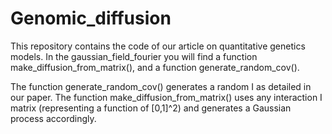 # Genomic_diffusion
This repository contains the code of our article on quantitative genetics models.
In the gaussian_field_fourier you will find a function make_diffusion_from_matrix(), and a function generate_random_cov().

The function generate_random_cov() generates a random I as detailed in our paper.
The function make_diffusion_from_matrix() uses any interaction I matrix (representing a function of [0,1]^2) and generates a Gaussian process accordingly.
